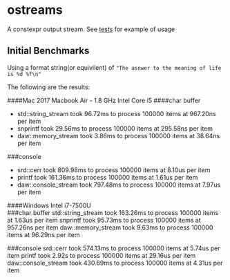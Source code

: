 # ostreams
A constexpr output stream.  See [tests](https://github.com/beached/ostreams/tree/master/tests) for example of usage

## Initial Benchmarks
Using a format string(or equivilent) of `"The asnwer to the meaning of life is %d %f\n"`

The following are the results:

####Mac 2017 Macbook Air - 1.8 GHz Intel Core i5 
####char buffer
* std::string_stream took 96.72ms to process 100000 items at 967.20ns per item
* snprintf took 29.56ms to process 100000 items at 295.58ns per item
* daw::memory_stream took 3.86ms to process 100000 items at 38.64ns per item

###console
* srd::cerr took 809.98ms to process 100000 items at 8.10us per item
* printf took 161.36ms to process 100000 items at 1.61us per item
* daw::console_stream took 797.48ms to process 100000 items at 7.97us per item


####Windows Intel i7-7500U	
###char buffer
std::string_stream took 163.26ms to process 100000 items at 1.63us per item
snprintf took 95.73ms to process 100000 items at 957.26ns per item
daw::memory_stream took 9.63ms to process 100000 items at 96.29ns per item

###console
srd::cerr took 574.13ms to process 100000 items at 5.74us per item
printf took 2.92s to process 100000 items at 29.16us per item
daw::console_stream took 430.69ms to process 100000 items at 4.31us per item
